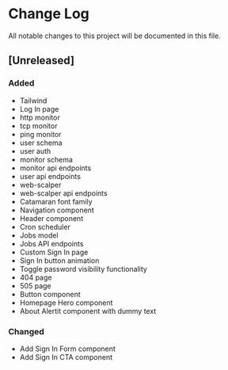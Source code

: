 # Change Log
All notable changes to this project will be documented in this file.

## [Unreleased]
### Added
- Tailwind
- Log In page
- http monitor
- tcp monitor
- ping monitor
- user schema
- user auth
- monitor schema
- monitor api endpoints
- user api endpoints
- web-scalper
- web-scalper api endpoints
- Catamaran font family
- Navigation component
- Header component
- Cron scheduler
- Jobs model
- Jobs API endpoints
- Custom Sign In page
- Sign In button animation
- Toggle password visibility functionality
- 404 page
- 505 page
- Button component
- Homepage Hero component
- About Alertit component with dummy text

### Changed
- Add Sign In Form component
- Add Sign In CTA component